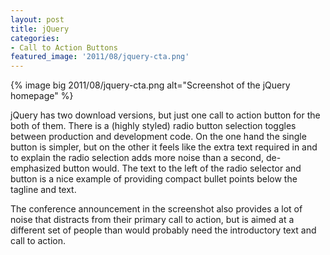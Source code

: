 ```yaml
---
layout: post
title: jQuery
categories:
- Call to Action Buttons
featured_image: '2011/08/jquery-cta.png'
---
```

{% image big 2011/08/jquery-cta.png alt="Screenshot of the jQuery homepage" %}

jQuery has two download versions, but just one call to action button for the both of them. There is a (highly styled) radio button selection toggles between production and development code. On the one hand the single button is simpler, but on the other it feels like the extra text required in and to explain the radio selection adds more noise than a second, de-emphasized button would. The text to the left of the radio selector and button is a nice example of providing compact bullet points below the tagline and text.

The conference announcement in the screenshot also provides a lot of noise that distracts from their primary call to action, but is aimed at a different set of people than would probably need the introductory text and call to action.
